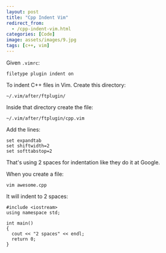 ```yaml
---
layout: post
title: "Cpp Indent Vim"
redirect_from:
  - /cpp-indent-vim.html
categories: [Code]
image: assets/images/9.jpg
tags: [c++, vim]
---
```


Given `.vimrc`:

    filetype plugin indent on

To indent C++ files in Vim. Create this directory:

    ~/.vim/after/ftplugin/

Inside that directory create the file:

    ~/.vim/after/ftplugin/cpp.vim

Add the lines:

    set expandtab
    set shiftwidth=2
    set softtabstop=2

That's using 2 spaces for indentation like they do it at Google.

When you create a file:

    vim awesome.cpp

It will indent to 2 spaces:

    #include <iostream>
    using namespace std;

    int main()
    {
      cout << "2 spaces" << endl;
      return 0;
    }